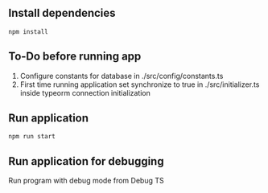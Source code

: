 ## Install dependencies
```
npm install
```

## To-Do before running app
1. Configure constants for database in ./src/config/constants.ts
2. First time running application set synchronize to true in ./src/initializer.ts inside typeorm connection initialization

## Run application
```
npm run start
```

## Run application for debugging
Run program with debug mode from Debug TS